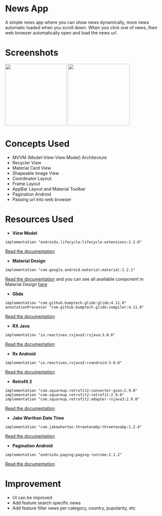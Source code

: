 # News App

A simple news app where you can show news dynamically, more news automatic loaded when you scroll down. When you click one of news, then web browser automatically open and load the news url.

# Screenshots

<img src="https://i.imgur.com/h1gbUNj.png" width="200" /> <img src="https://i.imgur.com/Wpf5pQe.png" width="200" />

# Concepts Used

- MVVM (Model-View-View Model) Architecture
- Recycler View
- Material Card View
- Shapeable Image View
- Coordinator Layout
- Frame Layout
- AppBar Layout and Material Toolbar
- Pagination Android
- Passing url into web browser

# Resources Used

- **View Model**

```
implementation "androidx.lifecycle:lifecycle-extensions:2.2.0"
```

[Read the documentation](https://developer.android.com/topic/libraries/architecture/viewmodel)

- **Material Design**

```
implementation "com.google.android.material:material:1.2.1"
```

[Read the documentation](https://github.com/material-components/material-components-android/blob/master/docs/getting-started.md)
and you can see all available component in Material Design [here](https://material.io/develop/android)

- **Glide**

```
implementation "com.github.bumptech.glide:glide:4.11.0"
annotationProcessor "com.github.bumptech.glide:compiler:4.11.0"
```

[Read the documentation](https://github.com/bumptech/glide)

- **RX Java**

```
implementation "io.reactivex.rxjava3:rxjava:3.0.6"
```

[Read the documentation](https://github.com/ReactiveX/RxJava)

- **Rx Android**

```
implementation "io.reactivex.rxjava3:rxandroid:3.0.0"
```

[Read the documentation](https://github.com/ReactiveX/RxAndroid)

- **Retrofit 2**

```
implementation "com.squareup.retrofit2:converter-gson:2.9.0"
implementation "com.squareup.retrofit2:retrofit:2.9.0"
implementation "com.squareup.retrofit2:adapter-rxjava3:2.9.0"
```

[Read the documentation](https://square.github.io/retrofit/)

- **Jake Warthon Date Time**

```
implementation "com.jakewharton.threetenabp:threetenabp:1.2.4"
```

[Read the documentation](https://github.com/JakeWharton/ThreeTenABP)

- **Pagination Android**

```
implementation "androidx.paging:paging-runtime:2.1.2"
```

[Read the documentation](https://developer.android.com/topic/libraries/architecture/paging)

# Improvement

- UI can be improved
- Add feature search specific news
- Add feature filter news per category, country, pupolarity, etc
